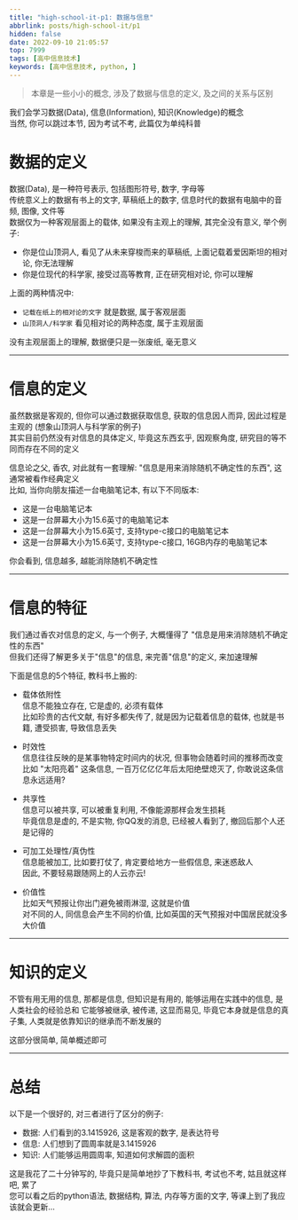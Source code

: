 ```yaml
---
title: "high-school-it-p1: 数据与信息"
abbrlink: posts/high-school-it/p1
hidden: false
date: 2022-09-10 21:05:57
top: 7999
tags: [高中信息技术]
keywords: [高中信息技术, python, ]
---
```

> 本章是一些小小的概念, 涉及了数据与信息的定义, 及之间的关系与区别
<!-- more -->
我们会学习数据(Data), 信息(Information), 知识(Knowledge)的概念  
当然, 你可以跳过本节, 因为考试不考, 此篇仅为单纯科普  

# 数据的定义
数据(Data), 是一种符号表示, 包括图形符号, 数字, 字母等  
传统意义上的数据有书上的文字, 草稿纸上的数字, 信息时代的数据有电脑中的音频, 图像, 文件等  
数据仅为一种客观层面上的载体, 如果没有主观上的理解, 其完全没有意义, 举个例子:  

- 你是位山顶洞人, 看见了从未来穿梭而来的草稿纸, 上面记载着爱因斯坦的相对论, 你无法理解  
- 你是位现代的科学家, 接受过高等教育, 正在研究相对论, 你可以理解  

上面的两种情况中:  

- `记载在纸上的相对论的文字` 就是数据, 属于客观层面
- `山顶洞人/科学家` 看见相对论的两种态度, 属于主观层面

没有主观层面上的理解, 数据便只是一张废纸, 毫无意义  

- - -
# 信息的定义
虽然数据是客观的, 但你可以通过数据获取信息, 获取的信息因人而异, 因此过程是主观的 (想象山顶洞人与科学家的例子)  
其实目前仍然没有对信息的具体定义, 毕竟这东西玄乎, 因观察角度, 研究目的等不同而存在不同的定义  

信息论之父, 香农, 对此就有一套理解: "信息是用来消除随机不确定性的东西", 这通常被看作经典定义  
比如, 当你向朋友描述一台电脑笔记本, 有以下不同版本:  

- 这是一台电脑笔记本
- 这是一台屏幕大小为15.6英寸的电脑笔记本
- 这是一台屏幕大小为15.6英寸, 支持type-c接口的电脑笔记本
- 这是一台屏幕大小为15.6英寸, 支持type-c接口, 16GB内存的电脑笔记本

你会看到, 信息越多, 越能消除随机不确定性  

- - -

# 信息的特征
我们通过香农对信息的定义, 与一个例子, 大概懂得了 "信息是用来消除随机不确定性的东西"  
但我们还得了解更多关于"信息"的信息, 来完善"信息"的定义, 来加速理解  

下面是信息的5个特征, 教科书上搬的:  

- 载体依附性  
信息不能独立存在, 它是虚的, 必须有载体  
比如珍贵的古代文献, 有好多都失传了, 就是因为记载着信息的载体, 也就是书籍, 遭受损害, 导致信息丢失  

- 时效性  
信息往往反映的是某事物特定时间内的状况, 但事物会随着时间的推移而改变  
比如 "太阳亮着" 这条信息, 一百万亿亿亿年后太阳绝壁熄灭了, 你敢说这条信息永远适用?  

- 共享性  
信息可以被共享, 可以被重复利用, 不像能源那样会发生损耗  
毕竟信息是虚的, 不是实物, 你QQ发的消息, 已经被人看到了, 撤回后那个人还是记得的  

- 可加工处理性/真伪性  
信息能被加工, 比如要打仗了, 肯定要给地方一些假信息, 来迷惑敌人  
因此, 不要轻易跟随网上的人云亦云!  

- 价值性  
比如天气预报让你出门避免被雨淋湿, 这就是价值  
对不同的人, 同信息会产生不同的价值, 比如英国的天气预报对中国居民就没多大价值

- - -

# 知识的定义
不管有用无用的信息, 那都是信息, 但知识是有用的, 能够运用在实践中的信息, 是人类社会的经验总和
它能够被继承, 被传递, 这显而易见, 毕竟它本身就是信息的真子集, 人类就是依靠知识的继承而不断发展的  

这部分很简单, 简单概述即可

- - -

# 总结
以下是一个很好的, 对三者进行了区分的例子:

- 数据: 人们看到的3.1415926, 这是客观的数字, 是表达符号
- 信息: 人们想到了圆周率就是3.1415926
- 知识: 人们能够运用圆周率, 知道如何求解圆的面积

这是我花了二十分钟写的, 毕竟只是简单地抄了下教科书, 考试也不考, 姑且就这样吧, 累了  
您可以看之后的python语法, 数据结构, 算法, 内存等方面的文字, 等课上到了我应该就会更新...
